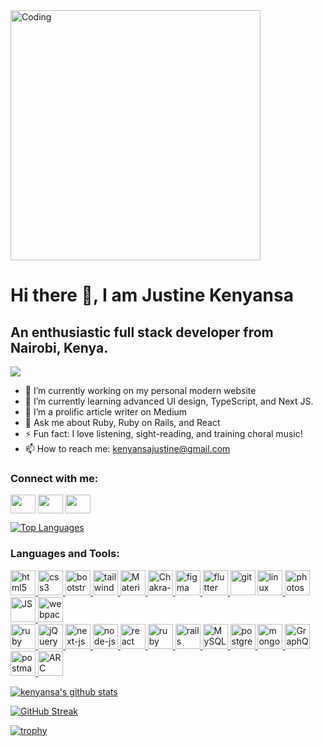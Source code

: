 <img align="center" alt="Coding" width="400" src="https://res.cloudinary.com/practicaldev/image/fetch/s--sNXjzc6P--/c_limit%2Cf_auto%2Cfl_progressive%2Cq_66%2Cw_880/https://media1.tenor.com/images/0c34272909ee2a4db5606a014082312b/tenor.gif%3Fitemid%3D15828752">

# Hi there 👋, I am Justine Kenyansa
## An enthusiastic full stack developer from Nairobi, Kenya.
![](https://komarev.com/ghpvc/?username=kenyansa&color=brightgreen)

- 🔭 I’m currently working on my personal modern website
- 🌱 I’m currently learning advanced UI design, TypeScript, and Next JS.
- 👯 I’m a prolific article writer on Medium
- 💬 Ask me about Ruby, Ruby on Rails, and React
- ⚡ Fun fact: I love listening, sight-reading, and training choral music!
- 📫 How to reach me: kenyansajustine@gmail.com

<h3 align="left">Connect with me:</h3>
<p align="left">
<a href="https://twitter.com/JustinKenyansa" target="blank"><img align="center" src="https://cdn.jsdelivr.net/npm/simple-icons@3.0.1/icons/twitter.svg" alt="" height="30" width="40" /></a>
<a href="https://www.linkedin.com/in/justine-kenyansa-981421145/" target="blank"><img align="center" src="https://cdn.jsdelivr.net/npm/simple-icons@3.0.1/icons/linkedin.svg" alt="" height="30" width="40" /></a>
<a href="https://medium.com/@justinekenyansa" target="blank"><img align="center" src="https://miro.medium.com/max/800/1*sHhtYhaCe2Uc3IU0IgKwIQ.png" alt="" height="30" width="40" /></a>
</p>

[![Top Languages](https://github-readme-stats.vercel.app/api/top-langs/?username=kenyansa&theme=radical&show_icons=true)](https://github.com/kenyansa/github-readme-stats)

<h3 align="left">Languages and Tools:</h3>
<p align="left"> 
<a href="https://www.w3.org/html/" target="_blank"> <img src="https://upload.wikimedia.org/wikipedia/commons/thumb/6/61/HTML5_logo_and_wordmark.svg/130px-HTML5_logo_and_wordmark.svg.png" alt="html5" width="40" height="40"/> </a> 
  <a href="https://www.w3schools.com/css/" target="_blank"> <img src="https://www.w3schools.com/whatis/img_css.jpg" alt="css3" width="40" height="40"/> </a> 
  <a href="https://getbootstrap.com/docs/5.2/getting-started/introduction/" target="_blank"> <img src="https://getbootstrap.com/docs/5.2/assets/brand/bootstrap-logo-shadow.png" alt="bootstrap" width="40" height="40"/> </a>
  <a href="https://tailwindcss.com/" target="_blank"> <img src="https://tailwindcss.com/_next/static/media/tailwindcss-mark.79614a5f61617ba49a0891494521226b.svg" alt="tailwind" width="40" height="40"/> </a>
  <a href="https://mui.com/" target="_blank"> <img src="https://encrypted-tbn0.gstatic.com/images?q=tbn:ANd9GcTUvJS2cd8BETQPQjqweeq3h09Ve4t7P9VS7MB8u0reGfzCAIpwxpEdqeJjZqzNsJ0n9NA&usqp=CAU" alt="Material UI" width="40" height="40"/> </a>
  <a href="https://chakra-ui.com/" target="_blank"> <img src="https://img.stackshare.io/service/12421/rzylUjaf_400x400.jpg" alt="Chakra-UI" width="40" height="40"/> </a> <a href="https://www.figma.com/" target="_blank"> <img src="https://www.vectorlogo.zone/logos/figma/figma-icon.svg" alt="figma" width="40" height="40"/> </a> 
  <a href="https://flutter.dev" target="_blank"> <img src="https://www.vectorlogo.zone/logos/flutterio/flutterio-icon.svg" alt="flutter" width="40" height="40"/> </a
  <a href="https://git-scm.com/" target="_blank"> <img src="https://www.vectorlogo.zone/logos/git-scm/git-scm-icon.svg" alt="git" width="40" height="40"/> </a> 
<a href="https://www.linux.org/" target="_blank"> <img src="https://upload.wikimedia.org/wikipedia/commons/thumb/3/35/Tux.svg/150px-Tux.svg.png" alt="linux" width="40" height="40"/> </a> 
<a href="https://www.photoshop.com/en" target="_blank"> <img src="https://seeklogo.com/images/P/photoshop-2020-logo-37B02055A4-seeklogo.com.png" alt="photoshop" width="40" height="40"/> </a> <a href="https://developer.mozilla.org/en-US/docs/Web/JavaScript" target="_blank"> <img src="https://i0.wp.com/theicom.org/wp-content/uploads/2016/03/js-logo.png?resize=300%2C300&ssl=1" alt="JS" width="40" height="40"/> </a> 
 <a href="https://webpack.js.org/" target="_blank"> <img src="https://repository-images.githubusercontent.com/404070783/8fa47bf6-e406-4bdd-aa3e-449249ec2e55" alt="webpack" width="40" height="40"/> </a> <br>
  <a href="https://redux.js.org/" target="_blank"> <img src="https://seeklogo.com/images/R/redux-logo-9CA6836C12-seeklogo.com.png" alt="ruby" width="40" height="40"/> </a>
<a href="https://api.jquery.com/" target="_blank"> <img src="https://cdn.icon-icons.com/icons2/2415/PNG/512/jquery_plain_wordmark_logo_icon_146445.png" alt="jQuery" width="40" height="40"/> </a> 
  <a href="https://nextjs.org/docs" target="_blank"> <img src="https://www.rlogical.com/wp-content/uploads/2021/08/Rlogical-Blog-Images-thumbnail.png" alt="next-js" width="40" height="40"/> </a> 
  <a href="https://nodejs.org/en/docs/" target="_blank"> <img src="https://nodejs.org/static/images/logos/nodejs-new-pantone-white.svg" alt="node-js" width="40" height="40"/> </a>
  <a href="https://reactjs.org/" target="_blank"> <img src="https://encrypted-tbn0.gstatic.com/images?q=tbn:ANd9GcRms1LY0mhZz2BXWbcVDqoUbJEPOGL_pRdD2wvfeF-C6KbEtWyBFZwpV5wv_YYc_STN-uc&usqp=CAU" alt="react" width="40" height="40"/> </a>
  <a href="https://www.ruby-lang.org/en/documentation/" target="_blank"> <img src="https://www.pngitem.com/pimgs/m/12-120179_best-free-ruby-png-ruby-programming-language-logo.png" alt="ruby" width="40" height="40"/> </a> 
  <a href="https://guides.rubyonrails.org/" target="_blank"> <img src="https://seeklogo.com/images/R/ruby-on-rails-logo-95951CC5FB-seeklogo.com.png" alt="rails" width="40" height="40"/> </a> 
  <a href="https://dev.mysql.com/doc/" target="_blank"> <img src="https://www.logo.wine/a/logo/MySQL/MySQL-Logo.wine.svg" alt="MySQL" width="40" height="40"/> </a> 
  <a href="https://www.postgresql.org/docs/" target="_blank"> <img src="https://seeklogo.com/images/P/postgresql-logo-5309879B58-seeklogo.com.png" alt="postgreSQL" width="40" height="40"/> </a>
  <a href="https://www.mongodb.com/docs/" target="_blank"> <img src="https://seeklogo.com/images/M/mongodb-logo-655F7D542D-seeklogo.com.png" alt="mongodb" width="40" height="40"/> </a>
  <a href="https://graphql.org/learn/" target="_blank"> <img src="https://seeklogo.com/images/G/graphql-logo-97CBBB6D51-seeklogo.com.png" alt="GraphQL" width="40" height="40"/> </a>
  <a href="https://learning.postman.com/docs/publishing-your-api/documenting-your-api/" target="_blank"> <img src="https://seeklogo.com/images/P/postman-logo-0087CA0D15-seeklogo.com.png" alt="postman" width="40" height="40"/> </a> 
  <a href="https://docs.advancedrestclient.com/api-school/restful-apis-getting-started" target="_blank"> <img src="https://www.gitbook.com/cdn-cgi/image/width=40,height=40,fit=contain,dpr=1.25,format=auto/https%3A%2F%2F1002660039-files.gitbook.io%2F~%2Ffiles%2Fv0%2Fb%2Fgitbook-legacy-files%2Fo%2Fspaces%252F-LgJa7u7Cw8HjSR0oUlx%252Favatar-1613416874109.png%3Fgeneration%3D1613416874567282%26alt%3Dmedia" alt="ARC" width="40" height="40"/> </a>
</p>

[![kenyansa's github stats](https://github-readme-stats.vercel.app/api?username=kenyansa&theme=radical&show_icons=true)](https://github.com/kenyansa/github-readme-stats)

[![GitHub Streak](https://github-readme-streak-stats.herokuapp.com/?user=kenyansa&theme=radical)](https://git.io/streak-stats)

[![trophy](https://github-profile-trophy.vercel.app/?username=kenyansa&theme=radical)](https://github.com/kenyansa/github-profile-trophy)

